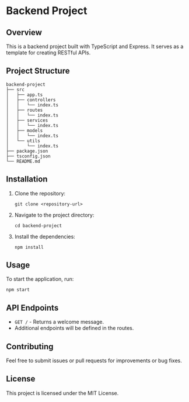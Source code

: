 # Backend Project

## Overview
This is a backend project built with TypeScript and Express. It serves as a template for creating RESTful APIs.

## Project Structure
```
backend-project
├── src
│   ├── app.ts
│   ├── controllers
│   │   └── index.ts
│   ├── routes
│   │   └── index.ts
│   ├── services
│   │   └── index.ts
│   ├── models
│   │   └── index.ts
│   └── utils
│       └── index.ts
├── package.json
├── tsconfig.json
└── README.md
```

## Installation
1. Clone the repository:
   ```
   git clone <repository-url>
   ```
2. Navigate to the project directory:
   ```
   cd backend-project
   ```
3. Install the dependencies:
   ```
   npm install
   ```

## Usage
To start the application, run:
```
npm start
```

## API Endpoints
- `GET /` - Returns a welcome message.
- Additional endpoints will be defined in the routes.

## Contributing
Feel free to submit issues or pull requests for improvements or bug fixes.

## License
This project is licensed under the MIT License.